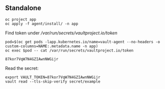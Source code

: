 ## Standalone

```
oc project app
oc apply -f agent/install/ -n app
```

Find token under */var/run/secrets/vaultproject.io/token*

```
pod=$(oc get pods -lapp.kubernetes.io/name=vault-agent --no-headers -o custom-columns=NAME:.metadata.name -n app)
oc exec $pod -- cat /var/run/secrets/vaultproject.io/token
```

```
87kor7VqW7N4GZIAwnNWGijr
```

Read the secret:

```
export VAULT_TOKEN=87kor7VqW7N4GZIAwnNWGijr
vault read --tls-skip-verify secret/example
```